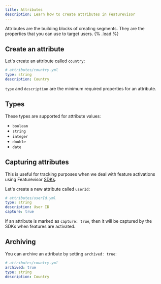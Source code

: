 ```yaml
---
title: Attributes
description: Learn how to create attributes in Featurevisor
---
```


Attributes are the building blocks of creating segments. They are the properties that you can use to target users. {% .lead %}

## Create an attribute

Let's create an attribute called `country`:

```yml
# attributes/country.yml
type: string
description: Country
```

`type` and `description` are the minimum required properties for an attribute.

## Types

These types are supported for attribute values:

- `boolean`
- `string`
- `integer`
- `double`
- `date`

## Capturing attributes

This is useful for tracking purposes when we deal with feature activations using Featurevisor [SDKs](/docs/sdks#activation).

Let's create a new attribute called `userId`:

```yml
# attributes/userId.yml
type: string
description: User ID
capture: true
```

If an attribute is marked as `capture: true`, then it will be captured by the SDKs when features are activated.

## Archiving

You can archive an attribute by setting `archived: true`:

```yml
# attributes/country.yml
archived: true
type: string
description: Country
```
